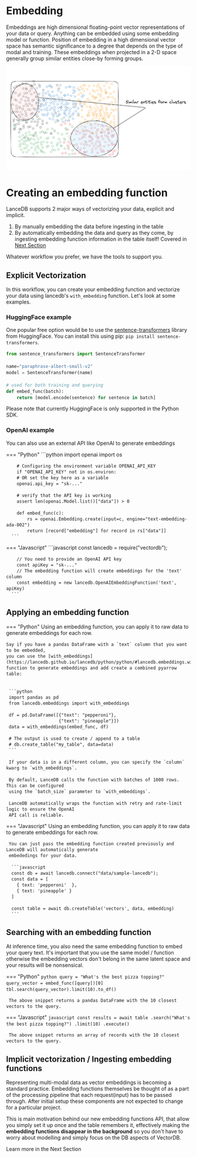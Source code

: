 # Embedding

Embeddings are high dimensional floating-point vector representations of your data or query. Anything can be embedded using some embedding model or function. Position of embedding in a high dimensional vector space has semantic significance to a degree that depends on the type of modal and training. These embeddings when projected in a 2-D space generally group similar entities close-by forming groups.

![](../assets/embedding_intro.png)

# Creating an embedding function

LanceDB supports 2 major ways of vectorizing your data, explicit and implicit.

1. By manually embedding the data before ingesting in the table
2. By automatically embedding the data and query as they come, by ingesting embedding function information in the table itself! Covered in [Next Section](embedding_functions.md)

Whatever workflow you prefer, we have the tools to support you.
## Explicit Vectorization

In this workflow, you can create your embedding function and vectorize your data using lancedb's `with_embedding` function. Let's look at some examples.

### HuggingFace example

One popular free option would be to use the [sentence-transformers](https://www.sbert.net/) library from HuggingFace.
You can install this using pip: `pip install sentence-transformers`.

```python
from sentence_transformers import SentenceTransformer

name="paraphrase-albert-small-v2"
model = SentenceTransformer(name)

# used for both training and querying
def embed_func(batch):
    return [model.encode(sentence) for sentence in batch]
```

Please note that currently HuggingFace is only supported in the Python SDK.

### OpenAI example

You can also use an external API like OpenAI to generate embeddings

=== "Python"
      ```python
        import openai
        import os

        # Configuring the environment variable OPENAI_API_KEY
        if "OPENAI_API_KEY" not in os.environ:
        # OR set the key here as a variable
        openai.api_key = "sk-..."

        # verify that the API key is working
        assert len(openai.Model.list()["data"]) > 0

        def embed_func(c):
            rs = openai.Embedding.create(input=c, engine="text-embedding-ada-002")
            return [record["embedding"] for record in rs["data"]]
      ```

=== "Javascript"
      ```javascript
        const lancedb = require("vectordb");

        // You need to provide an OpenAI API key
        const apiKey = "sk-..."
        // The embedding function will create embeddings for the 'text' column
        const embedding = new lancedb.OpenAIEmbeddingFunction('text', apiKey)
      ```

## Applying an embedding function

=== "Python"
    Using an embedding function, you can apply it to raw data
    to generate embeddings for each row.

    Say if you have a pandas DataFrame with a `text` column that you want to be embedded,
    you can use the [with_embeddings](https://lancedb.github.io/lancedb/python/python/#lancedb.embeddings.with_embeddings)
    function to generate embeddings and add create a combined pyarrow table:


     ```python
     import pandas as pd
     from lancedb.embeddings import with_embeddings

     df = pd.DataFrame([{"text": "pepperoni"},
                        {"text": "pineapple"}])
     data = with_embeddings(embed_func, df)

     # The output is used to create / append to a table
     # db.create_table("my_table", data=data)
     ```

     If your data is in a different column, you can specify the `column` kwarg to `with_embeddings`.

     By default, LanceDB calls the function with batches of 1000 rows. This can be configured
     using the `batch_size` parameter to `with_embeddings`.

     LanceDB automatically wraps the function with retry and rate-limit logic to ensure the OpenAI
     API call is reliable.

=== "Javascript"
     Using an embedding function, you can apply it to raw data
     to generate embeddings for each row.

     You can just pass the embedding function created previously and LanceDB will automatically generate
     embededings for your data.

      ```javascript
      const db = await lancedb.connect("data/sample-lancedb");
      const data = [
        { text: 'pepperoni'  },
        { text: 'pineapple' }
      ]

      const table = await db.createTable('vectors', data, embedding)
      ```


## Searching with an embedding function

At inference time, you also need the same embedding function to embed your query text.
It's important that you use the same model / function otherwise the embedding vectors don't
belong in the same latent space and your results will be nonsensical.

=== "Python"
     ```python
     query = "What's the best pizza topping?"
     query_vector = embed_func([query])[0]
     tbl.search(query_vector).limit(10).to_df()
     ```

     The above snippet returns a pandas DataFrame with the 10 closest vectors to the query.

=== "Javascript"
     ```javascript
      const results = await table
        .search("What's the best pizza topping?")
        .limit(10)
        .execute()
     ```

     The above snippet returns an array of records with the 10 closest vectors to the query.


## Implicit vectorization / Ingesting embedding functions
Representing multi-modal data as vector embeddings is becoming a standard practice. Embedding functions themselves be thought of as a part of the processing pipeline that each request(input) has to be passed through. After initial setup these components are not expected to change for a particular project. 

This is main motivation behind our new embedding functions API, that allow you simply set it up once and the table remembers it, effectively making the **embedding functions disappear in the background** so you don't have to worry about modelling and simply focus on the DB aspects of VectorDB.

Learn more in the Next Section